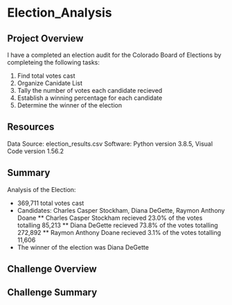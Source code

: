# Election_Analysis

## Project Overview

I have a completed an election audit for the Colorado Board of Elections by completeing the following tasks:

1. Find total votes cast
2. Organize Canidate List
3. Tally the number of votes each candidate recieved
4. Establish a winning percentage for each candidate
5. Determine the winner of the election

## Resources

Data Source: election_results.csv
Software: Python version 3.8.5, Visual Code version 1.56.2

## Summary

Analysis of the Election:
* 369,711 total votes cast
* Candidates: Charles Casper Stockham, Diana DeGette, Raymon Anthony Doane
** Charles Casper Stockham recieved 23.0% of the votes totalling 85,213
** Diana DeGette recieved 73.8% of the votes totalling 272,892
** Raymon Anthony Doane recieved 3.1% of the votes totalling 11,606
* The winner of the election was Diana DeGette

## Challenge Overview
## Challenge Summary
